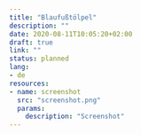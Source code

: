 ```yaml
---
title: "Blaufußtölpel"
description: ""
date: 2020-08-11T10:05:20+02:00
draft: true
link: ""
status: planned
lang:
- de
resources:
- name: screenshot
  src: "screenshot.png"
  params:
    description: "Screenshot"
---
```

